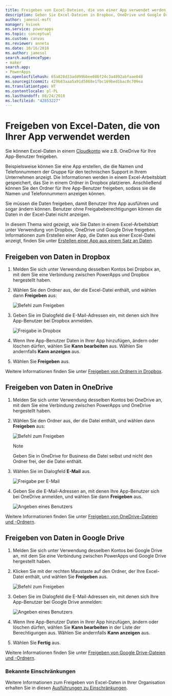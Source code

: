 ```yaml
---
title: Freigeben von Excel-Dateien, die von einer App verwendet werden | Microsoft-Dokumentation
description: Geben Sie Excel-Dateien in Dropbox, OneDrive und Google Drive frei. Benutzer können Dateien und Ordner bearbeiten und anzeigen.
author: jamesol-msft
manager: kvivek
ms.service: powerapps
ms.topic: conceptual
ms.custom: canvas
ms.reviewer: anneta
ms.date: 10/16/2016
ms.author: jamesol
search.audienceType:
- maker
search.app:
- PowerApps
ms.openlocfilehash: 65a828d33add99bbee086f24c3a4892abfaae048
ms.sourcegitcommit: 429b83aaa5a91d5868e1fbc169bed1bac0c709ea
ms.translationtype: HT
ms.contentlocale: pl-PL
ms.lasthandoff: 08/24/2018
ms.locfileid: "42853227"
---
```

# <a name="share-excel-data-used-by-your-app"></a>Freigeben von Excel-Daten, die von Ihrer App verwendet werden
Sie können Excel-Daten in einem [Cloudkonto](connections/cloud-storage-blob-connections.md) wie z.B. OneDrive für Ihre App-Benutzer freigeben.

Beispielsweise können Sie eine App erstellen, die die Namen und Telefonnummern der Gruppe für den technischen Support in Ihrem Unternehmen anzeigt. Die Informationen werden in einem Excel-Arbeitsblatt gespeichert, das Sie in einem Ordner in Dropbox platzieren. Anschließend können Sie den Ordner für Ihre App-Benutzer freigeben, sodass sie die Namen und Telefonnummern anzeigen können.

Sie müssen die Daten freigeben, damit Benutzer Ihre App ausführen und sogar ändern können. Benutzer ohne Freigabeberechtigungen können die Daten in der Excel-Datei nicht anzeigen.

In diesem Thema wird gezeigt, wie Sie Daten in einem Excel-Arbeitsblatt unter Verwendung von Dropbox, OneDrive und Google Drive freigeben. Informationen zum Erstellen einer App, die Daten aus einer Excel-Datei anzeigt, finden Sie unter [Erstellen einer App aus einem Satz an Daten](get-started-create-from-data.md).

## <a name="share-data-in-dropbox"></a>Freigeben von Daten in Dropbox
1. Melden Sie sich unter Verwendung desselben Kontos bei Dropbox an, mit dem Sie eine Verbindung zwischen PowerApps und Dropbox hergestellt haben.
2. Wählen Sie den Ordner aus, der die Excel-Datei enthält, und wählen dann **Freigeben** aus:  
   
    ![Befehl zum Freigeben](./media/share-app-data/dropbox-share.png)
3. Geben Sie im Dialogfeld die E-Mail-Adressen ein, mit denen sich Ihre App-Benutzer bei Dropbox anmelden.  
   
    ![Freigabe in Dropbox](./media/share-app-data/dropbox-perms.png)
4. Wenn Ihre App-Benutzer Daten in Ihrer App hinzufügen, ändern oder löschen dürfen, wählen Sie **Kann bearbeiten** aus. Wählen Sie andernfalls **Kann anzeigen** aus.
5. Wählen Sie **Freigeben** aus.

Weitere Informationen finden Sie unter [Freigeben von Ordnern in Dropbox](https://www.dropbox.com/en/help/19).

## <a name="share-data-in-onedrive"></a>Freigeben von Daten in OneDrive
1. Melden Sie sich unter Verwendung desselben Kontos bei OneDrive an, mit dem Sie eine Verbindung zwischen PowerApps und OneDrive hergestellt haben.
2. Wählen Sie den Ordner aus, der die Datei enthält, und wählen dann **Freigeben** aus:  
   
    ![Befehl zum Freigeben](./media/share-app-data/onedrive-share.png)
   
    > [!NOTE]
   > Geben Sie in OneDrive for Business die Datei selbst und nicht den Ordner frei, der die Datei enthält.
3. Wählen Sie im Dialogfeld **E-Mail** aus.
   
    ![Freigabe per E-Mail](./media/share-app-data/onedrive-email.png)
4. Geben Sie die E-Mail-Adressen an, mit denen Ihre App-Benutzer sich bei OneDrive anmelden, und wählen Sie dann **Freigeben** aus.  
   
    ![Angeben eines Benutzers](./media/share-app-data/onedrive-perms.png)

Weitere Informationen finden Sie unter [Freigeben von OneDrive-Dateien und -Ordnern](https://support.office.com/article/Share-OneDrive-files-and-folders-and-change-permissions-9fcc2f7d-de0c-4cec-93b0-a82024800c07).

## <a name="share-data-in-google-drive"></a>Freigeben von Daten in Google Drive
1. Melden Sie sich unter Verwendung desselben Kontos bei Google Drive an, mit dem Sie eine Verbindung zwischen PowerApps und Google Drive hergestellt haben.
2. Klicken Sie mit der rechten Maustaste auf den Ordner, der Ihre Excel-Datei enthält, und wählen Sie **Freigeben** aus.  
   
    ![Befehl zum Freigeben](./media/share-app-data/googledrive-share.png)
3. Geben Sie im Dialogfeld die E-Mail-Adressen ein, mit denen sich Ihre App-Benutzer bei Google Drive anmelden:  
   
    ![Angeben eines Benutzers](./media/share-app-data/googledrive-perms.png)
4. Wenn Ihre App-Benutzer Daten in Ihrer App hinzufügen, ändern oder löschen dürfen, wählen Sie **Kann bearbeiten** in der Liste der Berechtigungen aus. Wählen Sie andernfalls **Kann anzeigen** aus.
5. Wählen Sie **Fertig** aus.

Weitere Informationen finden Sie unter [Freigeben von Google Drive-Dateien und -Ordnern](https://support.google.com/drive/answer/2494822).

### <a name="known-limitations"></a>Bekannte Einschränkungen
Weitere Informationen zum Freigeben von Excel-Daten in Ihrer Organisation erhalten Sie in diesen [Ausführungen zu Einschränkungen](connections/cloud-storage-blob-connections.md#known-limitations).

